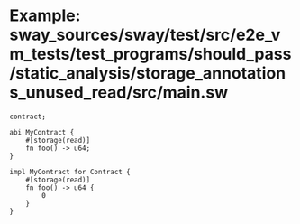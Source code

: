 # Example: sway_sources/sway/test/src/e2e_vm_tests/test_programs/should_pass/static_analysis/storage_annotations_unused_read/src/main.sw

```sway
contract;

abi MyContract {
    #[storage(read)]
    fn foo() -> u64;
}

impl MyContract for Contract {
    #[storage(read)]
    fn foo() -> u64 {
        0
    }
}

```
